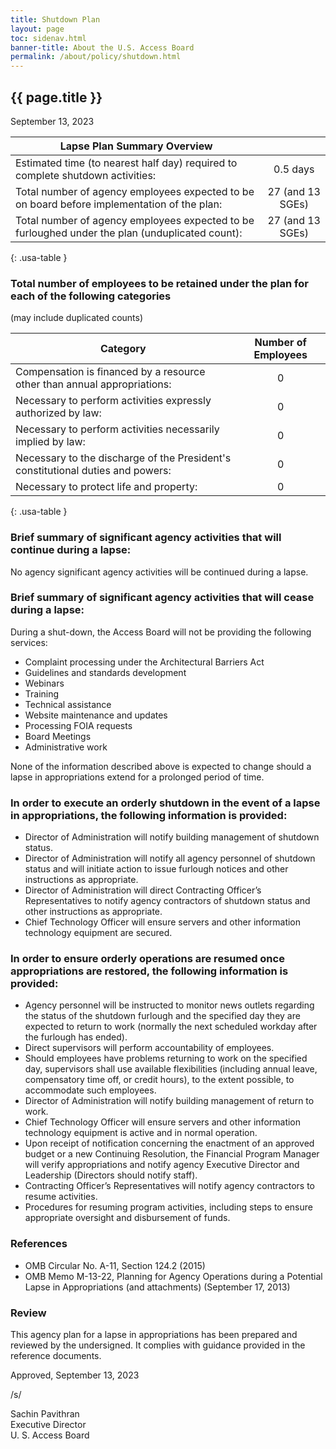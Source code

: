 ```yaml
---
title: Shutdown Plan
layout: page
toc: sidenav.html
banner-title: About the U.S. Access Board
permalink: /about/policy/shutdown.html
---
```


## {{ page.title }}

September 13, 2023

| Lapse Plan Summary Overview |  |
| --- | :---: |
| Estimated time (to nearest half day) required to complete shutdown activities: | 0.5 days |
| Total number of agency employees expected to be on board before implementation of the plan: | 27 (and 13 SGEs) |
| Total number of agency employees expected to be furloughed under the plan (unduplicated count): | 27 (and 13 SGEs) |
{: .usa-table }

### Total number of employees to be retained under the plan for each of the following categories

(may include duplicated counts)

| Category | Number of Employees |
| --- | :---: |
| Compensation is financed by a resource other than annual appropriations: | 0 |
| Necessary to perform activities expressly authorized by law: | 0 |
| Necessary to perform activities necessarily implied by law: | 0 |
| Necessary to the discharge of the President's constitutional duties and powers: | 0 |
| Necessary to protect life and property: | 0 |
{: .usa-table }

### Brief summary of significant agency activities that will continue during a lapse:

No agency significant agency activities will be continued during a lapse.

### Brief summary of significant agency activities that will cease during a lapse:

During a shut-down, the Access Board will not be providing the following services:
- Complaint processing under the Architectural Barriers Act
- Guidelines and standards development
- Webinars
- Training
- Technical assistance
- Website maintenance and updates
- Processing FOIA requests
- Board Meetings
- Administrative work

None of the information described above is expected to change should a lapse in appropriations extend for a prolonged period of time.

### In order to execute an orderly shutdown in the event of a lapse in appropriations, the following information is provided:

- Director of Administration will notify building management of shutdown status.
- Director of Administration will notify all agency personnel of shutdown status and will initiate action to issue furlough notices and other instructions as appropriate.
- Director of Administration will direct Contracting Officer’s Representatives to notify agency contractors of shutdown status and other instructions as appropriate.
- Chief Technology Officer will ensure servers and other information technology equipment are secured.

### In order to ensure orderly operations are resumed once appropriations are restored, the following information is provided:

- Agency personnel will be instructed to monitor news outlets regarding the status of the shutdown furlough and the specified day they are expected to return to work (normally the next scheduled workday after the furlough has ended).
- Direct supervisors will perform accountability of employees.
- Should employees have problems returning to work on the specified day, supervisors shall use available flexibilities (including annual leave, compensatory time off, or credit hours), to the extent possible, to accommodate such employees.
- Director of Administration will notify building management of return to work.
- Chief Technology Officer will ensure servers and other information technology equipment is active and in normal operation.
- Upon receipt of notification concerning the enactment of an approved budget or a new Continuing Resolution, the Financial Program Manager will verify appropriations and notify agency Executive Director and Leadership (Directors should notify staff).
- Contracting Officer’s Representatives will notify agency contractors to resume activities.
- Procedures for resuming program activities, including steps to ensure appropriate oversight and disbursement of funds.

### References

- OMB Circular No. A-11, Section 124.2 (2015)
- OMB Memo M-13-22, Planning for Agency Operations during a Potential Lapse in Appropriations (and attachments) (September 17, 2013)

### Review

This agency plan for a lapse in appropriations has been prepared and reviewed by the undersigned.  It complies with guidance provided in the reference documents.

Approved, September 13, 2023

/s/

Sachin Pavithran  
Executive Director  
U. S. Access Board
